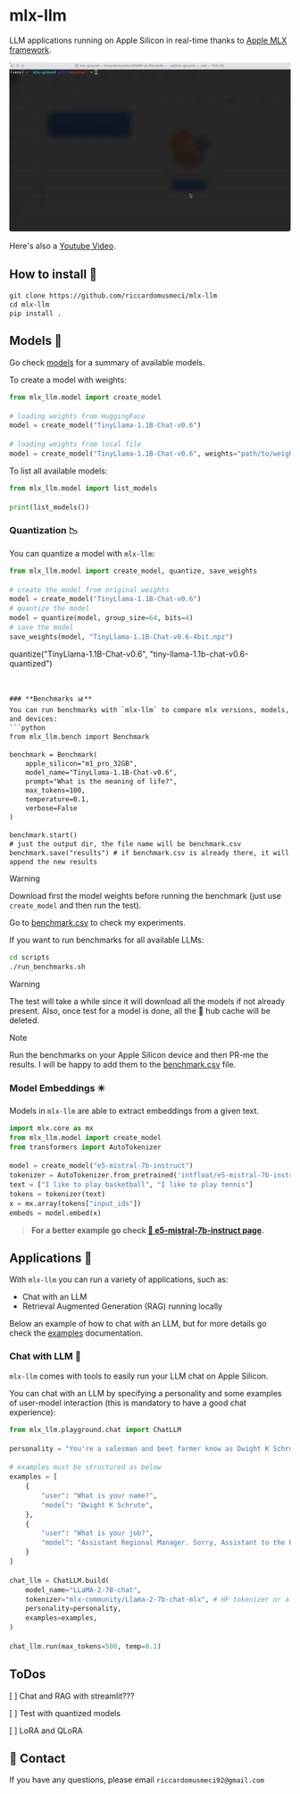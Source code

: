 # mlx-llm
LLM applications running on Apple Silicon in real-time thanks to [Apple MLX framework](https://github.com/ml-explore/mlx).

![Alt Text](static/mlx-llm-demo.gif)


Here's also a [Youtube Video](https://www.youtube.com/watch?v=vB7tk6W6VIw).


## **How to install 🔨**
```
git clone https://github.com/riccardomusmeci/mlx-llm
cd mlx-llm
pip install .
```

## **Models 🧠**

Go check [models](docs/models.md) for a summary of available models.

To create a model with weights:
```python
from mlx_llm.model import create_model

# loading weights from HuggingFace
model = create_model("TinyLlama-1.1B-Chat-v0.6")

# loading weights from local file
model = create_model("TinyLlama-1.1B-Chat-v0.6", weights="path/to/weights.npz")
```

To list all available models:
```python
from mlx_llm.model import list_models

print(list_models())
```

### **Quantization 📉**
You can quantize a model with `mlx-llm`:
```python
from mlx_llm.model import create_model, quantize, save_weights

# create the model from original weights
model = create_model("TinyLlama-1.1B-Chat-v0.6")
# quantize the model
model = quantize(model, group_size=64, bits=4)
# save the model
save_weights(model, "TinyLlama-1.1B-Chat-v0.6-4bit.npz")

```

quantize("TinyLlama-1.1B-Chat-v0.6", "tiny-llama-1.1b-chat-v0.6-quantized")
```


### **Benchmarks 📊**
You can run benchmarks with `mlx-llm` to compare mlx versions, models, and devices:
```python
from mlx_llm.bench import Benchmark

benchmark = Benchmark(
    apple_silicon="m1_pro_32GB",
    model_name="TinyLlama-1.1B-Chat-v0.6",
    prompt="What is the meaning of life?",
    max_tokens=100,
    temperature=0.1,
    verbose=False
)

benchmark.start()
# just the output dir, the file name will be benchmark.csv
benchmark.save("results") # if benchmark.csv is already there, it will append the new results
```
> [!WARNING]
> Download first the model weights before running the benchmark (just use `create_model` and then run the test).

Go to [benchmark.csv](results/benchmark.csv) to check my experiments.

If you want to run benchmarks for all available LLMs:
```bash
cd scripts
./run_benchmarks.sh
```
> [!WARNING]
> The test will take a while since it will download all the models if not already present. Also, once test for a model is done, all the 🤗 hub cache will be deleted.

> [!NOTE]
> Run the benchmarks on your Apple Silicon device and then PR-me the results. I will be happy to add them to the [benchmark.csv](results/benchmark.csv) file.


### **Model Embeddings ✴️**
Models in `mlx-llm` are able to extract embeddings from a given text.

```python
import mlx.core as mx
from mlx_llm.model import create_model
from transformers import AutoTokenizer

model = create_model("e5-mistral-7b-instruct")
tokenizer = AutoTokenizer.from_pretrained('intfloat/e5-mistral-7b-instruct')
text = ["I like to play basketball", "I like to play tennis"]
tokens = tokenizer(text)
x = mx.array(tokens["input_ids"])
embeds = model.embed(x)
```

> **For a better example go check [🤗 e5-mistral-7b-instruct page](https://huggingface.co/mlx-community/e5-mistral-7b-instruct-mlx).**

## **Applications 📁**

With `mlx-llm` you can run a variety of applications, such as:
- Chat with an LLM
- Retrieval Augmented Generation (RAG) running locally

Below an example of how to chat with an LLM, but for more details go check the [examples](examples/README.md) documentation.

### **Chat with LLM 📱**
`mlx-llm` comes with tools to easily run your LLM chat on Apple Silicon.

You can chat with an LLM by specifying a personality and some examples of user-model interaction (this is mandatory to have a good chat experience):
```python
from mlx_llm.playground.chat import ChatLLM

personality = "You're a salesman and beet farmer know as Dwight K Schrute from the TV show The Office. Dwight replies just as he would in the show. You always reply as Dwight would reply. If you don't know the answer to a question, please don't share false information."

# examples must be structured as below
examples = [
    {
        "user": "What is your name?",
        "model": "Dwight K Schrute",
    },
    {
        "user": "What is your job?",
        "model": "Assistant Regional Manager. Sorry, Assistant to the Regional Manager."
    }
]

chat_llm = ChatLLM.build(
    model_name="LLaMA-2-7B-chat",
    tokenizer="mlx-community/Llama-2-7b-chat-mlx", # HF tokenizer or a local path to a tokenizer
    personality=personality,
    examples=examples,
)

chat_llm.run(max_tokens=500, temp=0.1)
```

## **ToDos**

[ ] Chat and RAG with streamlit???

[ ] Test with quantized models

[ ] LoRA and QLoRA

## 📧 Contact

If you have any questions, please email `riccardomusmeci92@gmail.com`
